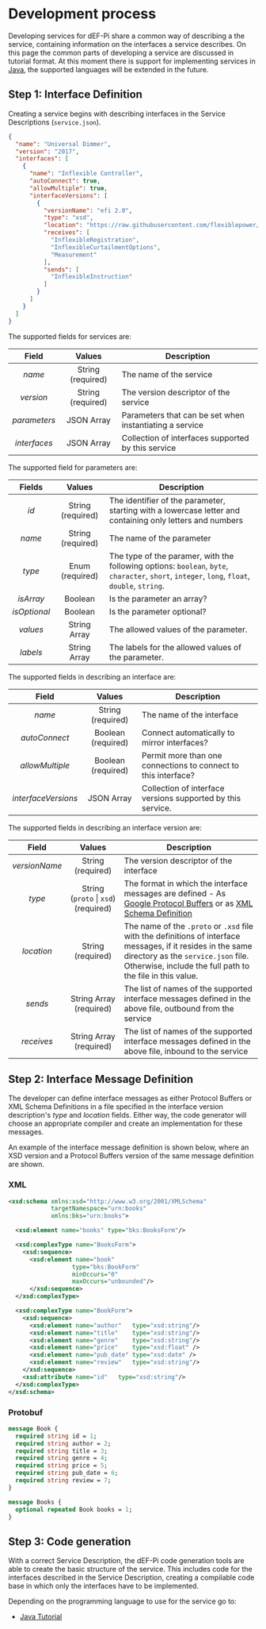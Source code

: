 # Development process

Developing services for dEF-Pi share a common way of describing a the service, containing information on the interfaces a service describes. On this page the common parts of developing a service are discussed in tutorial format. At this moment there is support for implementing services in [Java](java-tutorial.md), the supported languages will be extended in the future.

## Step 1: Interface Definition

Creating a service begins with describing interfaces in the Service Descriptions (`service.json`). 

```json
{
  "name": "Universal Dimmer",
  "version": "2017",
  "interfaces": [
    {
      "name": "Inflexible Controller",
      "autoConnect": true,
      "allowMultiple": true,
      "interfaceVersions": [
        {
          "versionName": "efi 2.0",
          "type": "xsd",
          "location": "https://raw.githubusercontent.com/flexiblepower/efi/master/schema/efi-2.0.xsd",
          "receives": [
            "InflexibleRegistration",
            "InflexibleCurtailmentOptions",
            "Measurement"
          ],
          "sends": [
            "InflexibleInstruction"
          ]
        }
      ]
    }
  ]
}
```

The supported fields for services are:

| Field | Values | Description |
|:---:|:---:|---|
| _name_ | String \(required\) | The name of the service |
| _version_ | String \(required\) | The version descriptor of the service |
| _parameters_ | JSON Array | Parameters that can be set when instantiating a service |
| _interfaces_ | JSON Array | Collection of interfaces supported by this service |


The supported field for parameters are:

| Fields | Values | Description |
|:---:|:---:|---|
| _id_ | String \(required\) | The identifier of the parameter, starting with a lowercase letter and containing only letters and numbers |
| _name_ | String \(required\) | The name of the parameter | 
| _type_ | Enum \(required\) | The type of the paramer, with the following options: `boolean`, `byte`, `character`, `short`, `integer`, `long`, `float`, `double`, `string`. |
| _isArray_ | Boolean | Is the parameter an array? |
| _isOptional_ | Boolean | Is the parameter optional? |
| _values_ | String Array | The allowed values of the parameter. |
| _labels_ | String Array | The labels for the allowed values of the parameter. |



The supported fields in describing an interface are:

| Field | Values | Description |
|:---:|:---:|---|
| _name_ | String \(required\) | The name of the interface |
| _autoConnect_ | Boolean \(required\) | Connect automatically to mirror interfaces? |
| _allowMultiple_ | Boolean \(required\) | Permit more than one connections to connect to this interface? |
| _interfaceVersions_ | JSON Array | Collection of interface versions supported by this service. |

The supported fields in describing an interface version are:

| Field | Values | Description |
|:---:|:---:|---|
| _versionName_ | String \(required\) | The version descriptor of the interface |
| _type_ | String (`proto` &#124; `xsd`) \(required\) | The format in which the interface messages are defined - As [Google Protocol Buffers](https://developers.google.com/protocol-buffers/) or as [XML Schema Definition](https://www.w3schools.com/xml/schema_intro.asp)|
| _location_ | String \(required\) | The name of the `.proto` or `.xsd` file with the definitions of interface messages, if it resides in the same directory as the `service.json` file. Otherwise, include the full path to the file in this value. |
| _sends_ | String Array \(required\) | The list of names of the supported interface messages defined in the above file, outbound from the service |
| _receives_ | String Array \(required\)| The list of names of the supported interface messages defined in the above file, inbound to the service |

## Step 2: Interface Message Definition
The developer can define interface messages as either Protocol Buffers or XML Schema Definitions in a file specified in the interface version description's *type* and *location* fields. Either way, the code generator will choose an appropriate compiler and create an implementation for these messages.

An example of the interface message definition is shown below, where an XSD version and a Protocol Buffers version of the same message definition are shown.
### XML
```xml
<xsd:schema xmlns:xsd="http://www.w3.org/2001/XMLSchema"
            targetNamespace="urn:books"
            xmlns:bks="urn:books">

  <xsd:element name="books" type="bks:BooksForm"/>

  <xsd:complexType name="BooksForm">
    <xsd:sequence>
      <xsd:element name="book" 
                  type="bks:BookForm" 
                  minOccurs="0" 
                  maxOccurs="unbounded"/>
      </xsd:sequence>
  </xsd:complexType>

  <xsd:complexType name="BookForm">
    <xsd:sequence>
      <xsd:element name="author"   type="xsd:string"/>
      <xsd:element name="title"    type="xsd:string"/>
      <xsd:element name="genre"    type="xsd:string"/>
      <xsd:element name="price"    type="xsd:float" />
      <xsd:element name="pub_date" type="xsd:date" />
      <xsd:element name="review"   type="xsd:string"/>
    </xsd:sequence>
    <xsd:attribute name="id"   type="xsd:string"/>
  </xsd:complexType>
</xsd:schema>
```

### Protobuf
```protobuf
message Book {
  required string id = 1;
  required string author = 2; 
  required string title = 3; 
  required string genre = 4; 
  required string price = 5; 
  required string pub_date = 6; 
  required string review = 7; 
}

message Books {
  optional repeated Book books = 1;
}
```

## Step 3: Code generation

With a correct Service Description, the dEF-Pi code generation tools are able to create the basic structure of the service. This includes code for the interfaces described in the Service Description, creating a compilable code base in which only the interfaces have to be implemented.

Depending on the programming language to use for the service go to:

* [Java Tutorial](java-tutorial.md)
